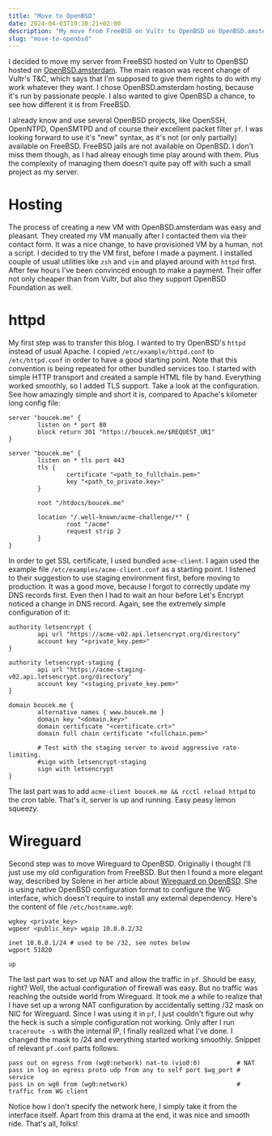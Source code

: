 ```yaml
---
title: "Move to OpenBSD"
date: 2024-04-03T19:30:21+02:00
description: "My move from FreeBSD on Vultr to OpenBSD on OpenBSD.amsterdam."
slug: "move-to-openbsd"
---
```


I decided to move my server from FreeBSD hosted on Vultr to OpenBSD hosted on [OpenBSD.amsterdam](https://openbsd.amsterdam). The main reason was recent change of Vultr's T&C, which says that I'm supposed to give them rights to do with my work whatever they want. I chose OpenBSD.amsterdam hosting, because it's run by passionate people. I also wanted to give OpenBSD a chance, to see how different it is from FreeBSD. 

I already know and use several OpenBSD projects, like OpenSSH, OpenNTPD, OpenSMTPD and of course their excellent packet filter `pf`. I was looking forward to use it's "new" syntax, as it's not (or only partially) available on FreeBSD. FreeBSD jails are not available on OpenBSD. I don't miss them though, as I had alreay enough time play around with them. Plus the complexity of managing them doesn't quite pay off with such a small project as my server.

# Hosting
The process of creating a new VM with OpenBSD.amsterdam was easy and pleasant. They created my VM manually after I contacted them via their contact form. It was a nice change, to have provisioned VM by a human, not a script. I decided to try the VM first, before I made a payment. I installed couple of usual utilities like `zsh` and `vim` and played around with `httpd` first. After few hours I've been convinced enough to make a payment. Their offer not only cheaper than from Vultr, but also they support OpenBSD Foundation as well.

# httpd
My first step was to transfer this blog. I wanted to try OpenBSD's `httpd` instead of usual Apache. I copied `/etc/example/httpd.conf` to `/etc/httpd.conf` in order to have a good starting point. Note that this convention is being repeated for other bundled services too. I started with simple HTTP transport and created a sample HTML file by hand. Everything worked smoothly, so I added TLS support. Take a look at the configuration. See how amazingly simple and short it is, compared to Apache's kilometer long config file:

```
server "boucek.me" {
        listen on * port 80
        block return 301 "https://boucek.me/$REQUEST_URI"
}

server "boucek.me" {
        listen on * tls port 443
        tls {
                certificate "<path_to_fullchain.pem>"
                key "<path_to_private.key>"
        }

        root "/htdocs/boucek.me"

        location "/.well-known/acme-challenge/*" {
                root "/acme"
                request strip 2
        }
}
```

In order to get SSL certificate, I used bundled `acme-client`. I again used the example file `/etc/examples/acme-client.conf` as a starting point. I listened to their suggestion to use staging environment first, before moving to production. It was a good move, because I forgot to correctly update my DNS records first. Even then I had to wait an hour before Let's Encrypt noticed a change in DNS record. Again, see the extremely simple configuration of it:

```
authority letsencrypt {
        api url "https://acme-v02.api.letsencrypt.org/directory"
        account key "<private_key.pem>"
}

authority letsencrypt-staging {
        api url "https://acme-staging-v02.api.letsencrypt.org/directory"
        account key "<staging_private_key.pem>"
}

domain boucek.me {
        alternative names { www.boucek.me }
        domain key "<domain.key>"
        domain certificate "<certificate.crt>"
        domain full chain certificate "<fullchain.pem>"

        # Test with the staging server to avoid aggressive rate-limiting.
        #sign with letsencrypt-staging
        sign with letsencrypt
}
```

The last part was to add `acme-client boucek.me && rcctl reload httpd` to the cron table. That's it, server is up and running. Easy peasy lemon squeezy.

# Wireguard
Second step was to move Wireguard to OpenBSD. Originally I thought I'll just use my old configuration from FreeBSD. But then I found a more elegant way, described by Solene in her article about [Wireguard on OpenBSD](https://dataswamp.org/~solene/2021-10-09-openbsd-wireguard-exit.html). She is using native OpenBSD configuration format to configure the WG interface, which doesn't require to install any external dependency. Here's the content of file `/etc/hostname.wg0`:

```
wgkey <private_key>
wgpeer <public_key> wgaip 10.0.0.2/32

inet 10.0.0.1/24 # used to be /32, see notes below
wgport 51820

up
```

The last part was to set up NAT and allow the traffic in `pf`. Should be easy, right? Well, the actual configuration of firewall was easy. But no traffic was reaching the outside world from Wireguard. It took me a while to realize that I have set up a wrong NAT configuration by accidentally setting /32 mask on NIC for Wireguard. Since I was using it in `pf`, I just couldn't figure out why the heck is such a simple configuration not working. Only after I run `traceroute -s` with the internal IP, I finally realized what I've done. I changed the mask to /24 and everything started working smoothly. Snippet of relevant `pf.conf` parts follows:

```
pass out on egress from (wg0:network) nat-to (vio0:0)          # NAT
pass in log on egress proto udp from any to self port $wg_port # service
pass in on wg0 from (wg0:network)                              # traffic from WG client
```

Notice how I don't specify the network here, I simply take it from the interface itself. Apart from this drama at the end, it was nice and smooth ride. That's all, folks!
